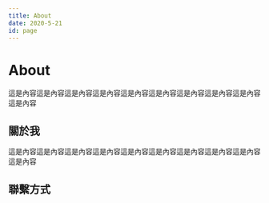 ```yaml
---
title: About
date: 2020-5-21
id: page
---
```


# About

這是內容這是內容這是內容這是內容這是內容這是內容這是內容這是內容這是內容這是內容

## 關於我

這是內容這是內容這是內容這是內容這是內容這是內容這是內容這是內容這是內容這是內容

## 聯繫方式
